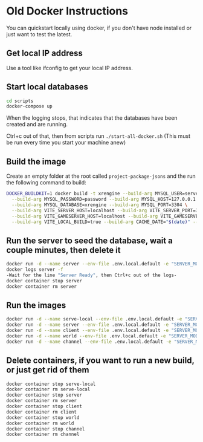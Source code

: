 # Old Docker Instructions

You can quickstart locally using docker, if you don't have node installed or
just want to test the latest.

## Get local IP address
Use a tool like ifconfig to get your local IP address.

## Start local databases

```bash
cd scripts
docker-compose up
```

When the logging stops, that indicates that the databases have been created and
are running.

Ctrl+c out of that, then from scripts run `./start-all-docker.sh`
(This must be run every time you start your machine anew)

## Build the image

Create an empty folder at the root called `project-package-jsons` and the run
the following command to build:

``` bash
DOCKER_BUILDKIT=1 docker build -t xrengine --build-arg MYSQL_USER=server \
  --build-arg MYSQL_PASSWORD=password --build-arg MYSQL_HOST=127.0.0.1 \
  --build-arg MYSQL_DATABASE=xrengine --build-arg MYSQL_PORT=3304 \
  --build-arg VITE_SERVER_HOST=localhost --build-arg VITE_SERVER_PORT=3030 \
  --build-arg VITE_GAMESERVER_HOST=localhost --build-arg VITE_GAMESERVER_PORT=3031 \
  --build-arg VITE_LOCAL_BUILD=true --build-arg CACHE_DATE="$(date)" --network="host" .
```

## Run the server to seed the database, wait a couple minutes, then delete it

``` bash
docker run -d --name server --env-file .env.local.default -e "SERVER_MODE=api" -e "FORCE_DB_REFRESH=true" --network host xrengine
docker logs server -f
-Wait for the line "Server Ready", then Ctrl+c out of the logs-
docker container stop server
docker container rm server
```

## Run the images
``` bash
docker run -d --name serve-local --env-file .env.local.default -e "SERVER_MODE=serve-local" --network host xrengine
docker run -d --name server --env-file .env.local.default -e "SERVER_MODE=api" -e "GAMESERVER_HOST=<local IP address" --network host xrengine
docker run -d --name client --env-file .env.local.default -e "SERVER_MODE=client" --network host xrengine
docker run -d --name world --env-file .env.local.default -e "SERVER_MODE=realtime" -e "GAMESERVER_HOST=<local IP address>" --network host xrengine
docker run -d --name channel --env-file .env.local.default -e "SERVER_MODE=realtime" -e "GAMESERVER_HOST=<local IP address>" -e "GAMESERVER_PORT=3032" --network host xrengine
```

## Delete containers, if you want to run a new build, or just get rid of them

``` bash
docker container stop serve-local
docker container rm serve-local
docker container stop server
docker container rm server
docker container stop client
docker container rm client
docker container stop world
docker container rm world
docker container stop channel
docker container rm channel
```
